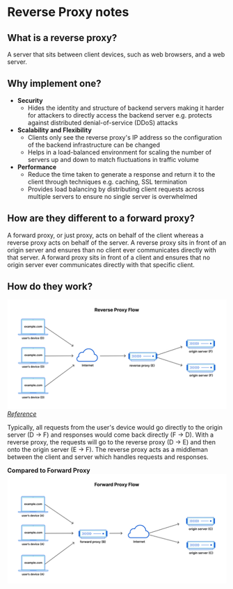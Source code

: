 # Reverse Proxy notes

## What is a reverse proxy? 
A server that sits between client devices, such as web browsers, and a web server.

## Why implement one?
- __Security__
  - Hides the identity and structure of backend servers making it harder for attackers to directly access the backend server e.g. protects against distributed denial-of-service (DDoS) attacks
- __Scalability and Flexibility__
  - Clients only see the reverse proxy's IP address so the configuration of the backend infrastructure can be changed
  - Helps in a load-balanced environment for scaling the number of servers up and down to match fluctuations in traffic volume
- __Performance__
  - Reduce the time taken to generate a response and return it to the client through techniques e.g. caching, SSL termination
  - Provides load balancing by distributing client requests across multiple servers to ensure no single server is overwhelmed

## How are they different to a forward proxy?
A forward proxy, or just proxy, acts on behalf of the client whereas a reverse proxy acts on behalf of the server. A reverse proxy sits in front of an origin server and ensures than no client ever communicates directly with that server. A forward proxy sits in front of a client and ensures that no origin server ever communicates directly with that specific client.

## How do they work?
![reverse proxy](images\reverse_proxy_flow.png)
*[Reference](https://www.cloudflare.com/en-gb/learning/cdn/glossary/reverse-proxy/)*

Typically, all requests from the user's device would go directly to the origin server (D -> F) and responses would come back directly (F -> D). With a reverse proxy, the requests will go to the reverse proxy (D -> E) and then onto the origin server (E -> F). The reverse proxy acts as a middleman between the client and server which handles requests and responses.

__Compared to Forward Proxy__  
![forward proxy](images\forward_proxy_flow.png)